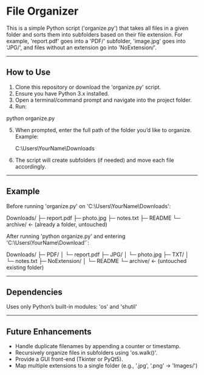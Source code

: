 # File Organizer

This is a simple Python script ('organize.py') that takes all files in a given folder
and sorts them into subfolders based on their file extension.
For example, 'report.pdf' goes into a 'PDF/' subfolder, 'image.jpg' goes into 'JPG/', 
and files without an extension go into 'NoExtension/'.

---

## How to Use

1. Clone this repository or download the 'organize.py' script.
2. Ensure you have Python 3.x installed.
3. Open a terminal/command prompt and navigate into the project folder.
4. Run:

  python organize.py
   

5. When prompted, enter the full path of the folder you’d like to organize.
   Example:
  
   C:\Users\YourName\Downloads
   

6. The script will create subfolders (if needed) and move each file accordingly.

---

## Example

Before running 'organize.py' on 'C:\Users\YourName\Downloads':


Downloads/
├─ report.pdf
├─ photo.jpg
├─ notes.txt
├─ README
└─ archive/           ← (already a folder, untouched)


After running 'python organize.py' and entering 'C:\Users\YourName\Download'`:


Downloads/
├─ PDF/
│   └─ report.pdf
├─ JPG/
│   └─ photo.jpg
├─ TXT/
│   └─ notes.txt
├─ NoExtension/
│   └─ README
└─ archive/           ← (untouched existing folder)


---

## Dependencies

 Uses only Python’s built-in modules: 'os' and 'shutil'

---

## Future Enhancements

- Handle duplicate filenames by appending a counter or timestamp.
- Recursively organize files in subfolders using 'os.walk()'.
- Provide a GUI front-end (Tkinter or PyQt5).
- Map multiple extensions to a single folder (e.g., '.jpg', '.png' → 'Images/')
